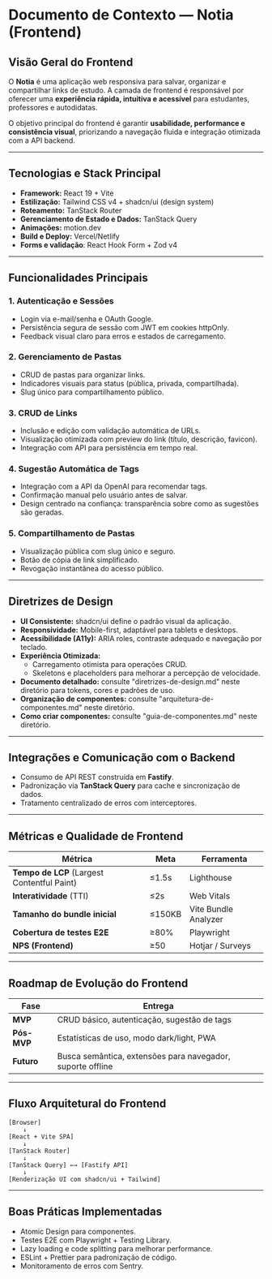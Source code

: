 # Documento de Contexto — Notia (Frontend)

## Visão Geral do Frontend
O **Notia** é uma aplicação web responsiva para salvar, organizar e compartilhar links de estudo. A camada de frontend é responsável por oferecer uma **experiência rápida, intuitiva e acessível** para estudantes, professores e autodidatas.

O objetivo principal do frontend é garantir **usabilidade, performance e consistência visual**, priorizando a navegação fluida e integração otimizada com a API backend.

---

## Tecnologias e Stack Principal
- **Framework:** React 19 + Vite
- **Estilização:** Tailwind CSS v4 + shadcn/ui (design system)
- **Roteamento:** TanStack Router
- **Gerenciamento de Estado e Dados:** TanStack Query
- **Animações:** motion.dev
- **Build e Deploy:** Vercel/Netlify
- **Forms e validação**: React Hook Form + Zod v4

---

## Funcionalidades Principais
### 1. Autenticação e Sessões
- Login via e-mail/senha e OAuth Google.
- Persistência segura de sessão com JWT em cookies httpOnly.
- Feedback visual claro para erros e estados de carregamento.

### 2. Gerenciamento de Pastas
- CRUD de pastas para organizar links.
- Indicadores visuais para status (pública, privada, compartilhada).
- Slug único para compartilhamento público.

### 3. CRUD de Links
- Inclusão e edição com validação automática de URLs.
- Visualização otimizada com preview do link (título, descrição, favicon).
- Integração com API para persistência em tempo real.

### 4. Sugestão Automática de Tags
- Integração com a API da OpenAI para recomendar tags.
- Confirmação manual pelo usuário antes de salvar.
- Design centrado na confiança: transparência sobre como as sugestões são geradas.

### 5. Compartilhamento de Pastas
- Visualização pública com slug único e seguro.
- Botão de cópia de link simplificado.
- Revogação instantânea do acesso público.

---

## Diretrizes de Design
- **UI Consistente:** shadcn/ui define o padrão visual da aplicação.
- **Responsividade:** Mobile-first, adaptável para tablets e desktops.
- **Acessibilidade (A11y):** ARIA roles, contraste adequado e navegação por teclado.
- **Experiência Otimizada:** 
  - Carregamento otimista para operações CRUD.
  - Skeletons e placeholders para melhorar a percepção de velocidade.
- **Documento detalhado:** consulte "diretrizes-de-design.md" neste diretório para tokens, cores e padrões de uso.
- **Organização de componentes:** consulte "arquitetura-de-componentes.md" neste diretório.
- **Como criar componentes:** consulte "guia-de-componentes.md" neste diretório.

---

## Integrações e Comunicação com o Backend
- Consumo de API REST construída em **Fastify**.
- Padronização via **TanStack Query** para cache e sincronização de dados.
- Tratamento centralizado de erros com interceptores.

---

## Métricas e Qualidade de Frontend

| Métrica                          | Meta             | Ferramenta |
|----------------------------------|------------------|------------|
| **Tempo de LCP** (Largest Contentful Paint) | ≤1.5s          | Lighthouse |
| **Interatividade** (TTI)        | ≤2s             | Web Vitals |
| **Tamanho do bundle inicial**   | ≤150KB          | Vite Bundle Analyzer |
| **Cobertura de testes E2E**     | ≥80%            | Playwright |
| **NPS (Frontend)**             | ≥50             | Hotjar / Surveys |

---

## Roadmap de Evolução do Frontend

| Fase              | Entrega                                  |
|-------------------|----------------------------------------|
| **MVP**          | CRUD básico, autenticação, sugestão de tags |
| **Pós-MVP**      | Estatísticas de uso, modo dark/light, PWA |
| **Futuro**       | Busca semântica, extensões para navegador, suporte offline |

---

## Fluxo Arquitetural do Frontend

```
[Browser] 
    ↓
[React + Vite SPA]
    ↓
[TanStack Router]
    ↓
[TanStack Query] ←→ [Fastify API]
    ↓
[Renderização UI com shadcn/ui + Tailwind]
```

---

## Boas Práticas Implementadas
- Atomic Design para componentes.
- Testes E2E com Playwright + Testing Library.
- Lazy loading e code splitting para melhorar performance.
- ESLint + Prettier para padronização de código.
- Monitoramento de erros com Sentry.

